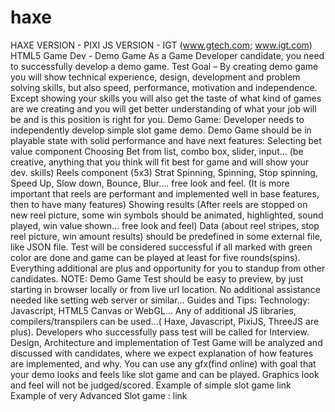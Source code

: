 # haxe
HAXE VERSION - PIXI JS VERSION - IGT (www.gtech.com; www.igt.com) HTML5 Game Dev - Demo Game As a Game Developer candidate, you need to successfully develop a demo game. Test Goal – By creating demo game you will show technical experience, design, development and problem solving skills, but also speed, performance, motivation and independence. Except showing your skills you will also get the taste of what kind of games are we creating and you will get better understanding of what your job will be and is this position is right for you. Demo Game: Developer needs to independently develop simple slot game demo. Demo Game should be in playable state with solid performance and have next features: Selecting bet value component Choosing Bet from list, combo box, slider, input… (be creative, anything that you think will fit best for game and will show your dev. skills) Reels component (5x3) Strat Spinning, Spinning, Stop spinning, Speed Up, Slow down, Bounce, Blur…. free look and feel. (It is more important that reels are performant and implemented well in base features, then to have many features) Showing results (After reels are stopped on new reel picture, some win symbols should be animated, highlighted, sound played, win value shown… free look and feel) Data (about reel stripes, stop reel picture, win amount results) should be predefined in some external file, like JSON file. Test will be considered successful if all marked with green color are done and game can be played at least for five rounds(spins). Everything additional are plus and opportunity for you to standup from other candidates. NOTE: Demo Game Test should be easy to preview, by just starting in browser locally or from live url location. No additional assistance needed like setting web server or similar… Guides and Tips: Technology: Javascript, HTML5 Canvas or WebGL… Any of additional JS libraries, compilers/transpilers can be used…( Haxe, Javascript, PixiJS, ThreeJS are plus). Developers who successfully pass test will be called for Interview. Design, Architecture and implementation of Test Game will be analyzed and discussed with candidates, where we expect explanation of how features are implemented, and why. You can use any gfx(find online) with goal that your demo looks and feels like slot game and can be played. Graphics look and feel will not be judged/scored. Example of simple slot game link Example of very Advanced Slot game : link

